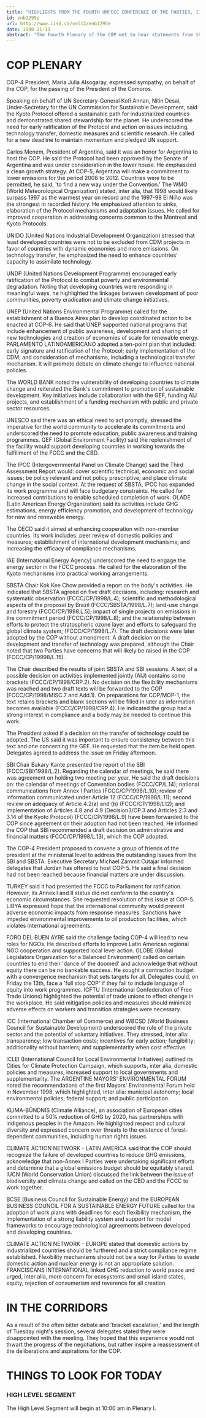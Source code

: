 ```yaml
---
title: "HIGHLIGHTS FROM THE FOURTH UNFCCC CONFERENCE OF THE PARTIES, 11 NOVEMBER 1998"
id: enb1295e
url: http://www.iisd.ca/vol12/enb1295e
date: 1998-11-11
abstract: "The Fourth Plenary of the COP met to hear statements from the  Under-Secretary General of the UN, the President of Argentina  and representatives from inter-governmental agencies, observer  States and non-governmental organizations (NGOs). Delegates  considered the final reports of the SBI and SBSTA and  organizational matters."
---
```


# COP PLENARY

COP-4 President, Maria Julia Alsogaray, expressed sympathy, on  behalf of the COP, for the passing of the President of the  Comoros.

Speaking on behalf of UN Secretary-General Kofi Annan, Nitin  Desai, Under-Secretary for the UN Commission for Sustainable  Development, said the Kyoto Protocol offered a sustainable path  for industrialized countries and demonstrated shared stewardship  for the planet. He underscored the need for early ratification  of the Protocol and action on issues including, technology  transfer, domestic measures and scientific research. He called  for a new deadline to maintain momentum and pledged UN support.

Carlos Menem, President of Argentina, said it was an honor for  Argentina to host the COP. He said the Protocol had been  approved by the Senate of Argentina and was under consideration  in the lower house. He emphasized a clean growth strategy. At  COP-5, Argentina will make a commitment to lower emissions for  the period 2008 to 2012. Countries were to be permitted, he  said, 'to find a new way under the Convention.' The WMO (World Meteorological Organization) stated, inter alia,  that 1998 would likely surpass 1997 as the warmest year on  record and the 1997-98 El Niño was the strongest in recorded  history. He emphasized attention to sinks, elaboration of the  Protocol mechanisms and adaptation issues. He called for  improved cooperation in addressing concerns common to the  Montreal and Kyoto Protocols.

UNIDO (United Nations Industrial Development Organization)  stressed that least developed countries were not to be excluded  from CDM projects in favor of countries with dynamic economies  and more emissions. On technology transfer, he emphasized the  need to enhance countries' capacity to assimilate technology.

UNDP (United Nations Development Programme) encouraged early  ratification of the Protocol to combat poverty and environmental  degradation. Noting that developing countries were responding in  meaningful ways, he highlighted the linkages between development  of poor communities, poverty eradication and climate change  initiatives.

UNEP (United Nations Environmental Programme) called for the  establishment of a Buenos Aires plan to develop coordinated  action to be enacted at COP-6. He said that UNEP supported  national programs that include enhancement of public awareness,  development and sharing of new technologies and creation of  economies of scale for renewable energy. PARLAMENTO  LATINOAMERICANO adopted a ten-point plan that included: early  signature and ratification of the Protocol; early implementation  of the CDM; and consideration of mechanisms, including a  technological transfer mechanism. It will promote debate on  climate change to influence national policies.

The WORLD BANK noted the vulnerability of developing countries  to climate change and reiterated the Bank's commitment to  promotion of sustainable development. Key initiatives include  collaboration with the GEF, funding AIJ projects, and  establishment of a funding mechanism with public and private  sector resources.

UNESCO said there was an ethical need to act promptly, stressed  the imperative for the world community to accelerate its  commitments and underscored the need to promote education,  public awareness and training programmes. GEF (Global  Environment Facility) said the replenishment of the facility  would support developing countries in working towards the  fulfillment of the FCCC and the CBD.

The IPCC (Intergovernmental Panel on Climate Change) said the  Third Assessment Report would: cover scientific technical,  economic and social issues; be policy relevant and not policy  prescriptive; and place climate change in the social context. At  the request of SBSTA, IPCC has expanded its work programme and  will face budgetary constraints. He called for increased  contributions to enable scheduled completion of work. OLADE  (Latin American Energy Organization) said its activities include  GHG estimations, energy efficiency promotion, and development of  technology for new and renewable energy.

The OECD said it aimed at enhancing cooperation with non-member  countries. Its work includes: peer review of domestic policies  and measures; establishment of international development  mechanisms; and increasing the efficacy of compliance  mechanisms.

IAE (International Energy Agency) underscored the need to engage  the energy sector in the FCCC process. He called for the  elaboration of the Kyoto mechanisms into practical working  arrangements.

SBSTA Chair Kok Kee Chow provided a report on the body's  activities. He indicated that SBSTA agreed on five draft  decisions, including: research and systematic observation  (FCCC/CP/1998/L.4); scientific and methodological aspects of the  proposal by Brazil (FCCC/SBSTA/1998/L.7); land-use change and  forestry (FCCC/CP/1998.L.5); impact of single projects on  emissions in the commitment period (FCCC/CP/1998/L.8); and the  relationship between efforts to protect the stratospheric ozone  layer and efforts to safeguard the global climate system;  (FCCC/CP/1998/L.7). The draft decisions were later adopted by  the COP without amendment. A draft decision on the development  and transfer of technology was prepared, although the Chair  noted that two Parties have concerns that will likely be raised  in the COP (FCCC/CP/19998/L.15).

The Chair described the results of joint SBSTA and SBI sessions.  A text of a possible decision on activities implemented jointly  (AIJ) contains some brackets (FCCC/CP/1998/CRP.2). No decision  on the flexibility mechanisms was reached and two draft texts  will be forwarded to the COP (FCCC/CP/1998/MISC.7 and Add.1). On  preparations for COP/MOP-1, the text retains brackets and blank  sections will be filled in later as information becomes  available (FCCC/CP/1998/CRP.4). He indicated the group had a  strong interest in compliance and a body may be needed to  continue this work.

The President asked if a decision on the transfer of technology  could be adopted. The US said it was important to ensure  consistency between this text and one concerning the GEF. He  requested that the item be held open. Delegates agreed to  address the issue on Friday afternoon.

SBI Chair Bakary Kante presented the report of the SBI  (FCCC/SBI/1998/L.2). Regarding the calendar of meetings, he said  there was agreement on holding two meeting per year. He said the  draft decisions on: the calendar of meetings of Convention  bodies (FCCC/CP/L.14); national communications from Annex I  Parties (FCCC/CP/1998/L.10); review of information communicated  under Article 12 (FCCC/CP/1998/L.11); second review on adequacy  of Article 4.2(a) and (b) (FCCC/CP/1998/L12); and implementation  of Articles 4.8 and 4.9 (Decision3/CP.3 and Articles 2.3 and  3.14 of the Kyoto Protocol) (FCCC/CP/1998/L.9) have been  forwarded to the COP since agreement on their adoption had not  been reached. He informed the COP that SBI recommended a draft  decision on administrative and financial matters  (FCCC/CP/1998/L.13), which the COP adopted.

The COP-4 President proposed to convene a group of friends of  the president at the ministerial level to address the  outstanding issues from the SBI and SBSTA. Executive Secretary  Michael Zammit Cutajar informed delegates that Jordan has  offered to host COP-5. He said a final decision had not been  reached because financial matters are under discussion.

TURKEY said it had presented the FCCC to Parliament for  ratification. However, its Annex I and II status did not conform  to the country's economic circumstances. She requested  resolution of this issue at COP-5. LIBYA expressed hope that the  international community would prevent adverse economic impacts  from response measures. Sanctions have impeded environmental  improvements to oil production facilities, which violates  international agreements.

FORO DEL BUEN AYRE said the challenge facing COP-4 will lead to  new roles for NGOs. He described efforts to improve Latin  American regional NGO cooperation and supported local level  action. GLOBE (Global Legislators Organization for a Balanced  Environment) called on certain countries to end their 'dance of  the doomed' and acknowledge that without equity there can be no  bankable success. He sought a contraction budget with a  convergence mechanism that sets targets for all. Delegates  could, on Friday the 13th, face a 'full stop COP' if they fail  to include language of equity into work programmes. ICFTU  (International Confederation of Free Trade Unions) highlighted  the potential of trade unions to effect change in the workplace.  He said mitigation policies and measures should minimize adverse  effects on workers and transition strategies were necessary.

ICC (International Chamber of Commerce) and WBCSD (World  Business Council for Sustainable Development) underscored the  role of the private sector and the potential of voluntary  initiatives. They stressed, inter alia: transparency; low  transaction costs; incentives for early action; fungibility;  additionality without barriers; and supplementarity when cost  effective.

ICLEI (International Council for Local Environmental  Initiatives) outlined its Cities for Climate Protection  Campaign, which supports, inter alia, domestic policies and  measures, increased support to local governments and  supplementarity. The ARGENTINE MAYORS' ENVIRONMENTAL FORUM noted  the recommendations of the first Mayors' Environmental Forum  held in November 1998, which highlighted, inter alia: municipal  autonomy; local environmental policies; federal support; and  public participation.

KLIMA-BÜNDNIS (Climate Alliance), an association of European  cities committed to a 50% reduction of GHG by 2020, has  partnerships with indigenous peoples in the Amazon. He  highlighted respect and cultural diversity and expressed concern  over threats to the existence of forest-dependent communities,  including human rights issues.

CLIMATE ACTION NETWORK - LATIN AMERICA said that the COP should  recognize the failure of developed countries to reduce GHG  emissions, acknowledge that non-Annex I Parties were undertaking  significant efforts and determine that a global emissions budget  should be equitably shared. IUCN (World Conservation Union)  discussed the link between the issue of biodiversity and climate  change and called on the CBD and the FCCC to work together.

BCSE (Business Council for Sustainable Energy) and the EUROPEAN  BUSINESS COUNCIL FOR A SUSTAINABLE ENERGY FUTURE called for the  adoption of work plans with deadlines for each flexibility  mechanism, the implementation of a strong liability system and  support for model frameworks to encourage technological  agreements between developed and developing countries.

CLIMATE ACTION NETWORK - EUROPE stated that domestic actions by  industrialized countries should be furthered and a strict  compliance regime established. Flexibility mechanisms should not  be a way for Parties to evade domestic action and nuclear energy  is not an appropriate solution. FRANCISCANS INTERNATIONAL linked  GHG reduction to world peace and urged, inter alia, more concern  for ecosystems and small island states, equity, rejection of  consumerism and reverence for all creation.

# IN THE CORRIDORS

As a result of the often bitter debate and 'bracket escalation,'  and the length of Tuesday night's session, several delegates  stated they were disappointed with the meeting. They hoped that  this experience would not thwart the progress of the  negotiations, but rather inspire a reassessment of the  deliberations and aspirations for the COP.

# THINGS TO LOOK FOR TODAY

### HIGH LEVEL SEGMENT

The High Level Segment will begin at 10:00  am in Plenary I.